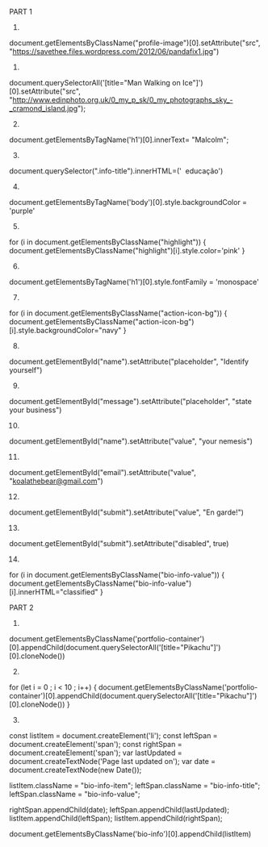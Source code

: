 PART 1

1.
document.getElementsByClassName("profile-image")[0].setAttribute("src", "https://savethee.files.wordpress.com/2012/06/pandafix1.jpg")

1.
document.querySelectorAll('[title="Man Walking on Ice"]')[0].setAttribute("src", "http://www.edinphoto.org.uk/0_my_p_sk/0_my_photographs_sky_-_cramond_island.jpg");

2.
document.getElementsByTagName('h1')[0].innerText= "Malcolm";

3.
document.querySelector(".info-title").innerHTML=('<i class="icon-book"></i>&nbsp; educação')

4.
document.getElementsByTagName('body')[0].style.backgroundColor = 'purple'

5.
for (i in document.getElementsByClassName("highlight")) {
    document.getElementsByClassName("highlight")[i].style.color='pink'
}

6.
document.getElementsByTagName('h1')[0].style.fontFamily = 'monospace'

7.
for (i in document.getElementsByClassName("action-icon-bg")) {
    document.getElementsByClassName("action-icon-bg")[i].style.backgroundColor="navy"
}

8.
document.getElementById("name").setAttribute("placeholder", "Identify yourself")

9.
document.getElementById("message").setAttribute("placeholder", "state your business")

10.
document.getElementById("name").setAttribute("value", "your nemesis")

11.
document.getElementById("email").setAttribute("value", "koalathebear@gmail.com")

12.
document.getElementById("submit").setAttribute("value", "En garde!")

13.
document.getElementById("submit").setAttribute("disabled", true)

14.
for (i in document.getElementsByClassName("bio-info-value")) {
    document.getElementsByClassName("bio-info-value")[i].innerHTML="classified"
}

PART 2

1.
document.getElementsByClassName('portfolio-container')[0].appendChild(document.querySelectorAll('[title="Pikachu"]')[0].cloneNode())

2.
for (let i = 0 ; i < 10 ; i++) {
    document.getElementsByClassName('portfolio-container')[0].appendChild(document.querySelectorAll('[title="Pikachu"]')[0].cloneNode())
}

3.
const listItem = document.createElement('li');
const leftSpan = document.createElement('span');
const rightSpan = document.createElement('span');
var lastUpdated = document.createTextNode('Page last updated on');
var date = document.createTextNode(new Date());

listItem.className = "bio-info-item";
leftSpan.className = "bio-info-title";
leftSpan.className = "bio-info-value";

rightSpan.appendChild(date);
leftSpan.appendChild(lastUpdated);
listItem.appendChild(leftSpan);
listItem.appendChild(rightSpan);

document.getElementsByClassName('bio-info')[0].appendChild(listItem)

